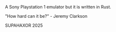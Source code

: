 A Sony Playstation 1 emulator but it is written in Rust.

"How hard can it be?" - Jeremy Clarkson

SUPAHAXOR 2025

